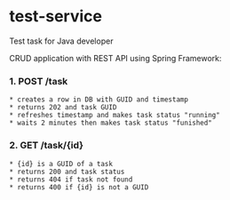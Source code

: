 # test-service
Test task for Java developer

CRUD application with REST API using Spring Framework:
### 1. POST /task 
	* creates a row in DB with GUID and timestamp
	* returns 202 and task GUID
	* refreshes timestamp and makes task status "running"
	* waits 2 minutes then makes task status "funished"
### 2. GET /task/{id} 
	* {id} is a GUID of a task
	* returns 200 and task status
	* returns 404 if task not found
	* returns 400 if {id} is not a GUID
